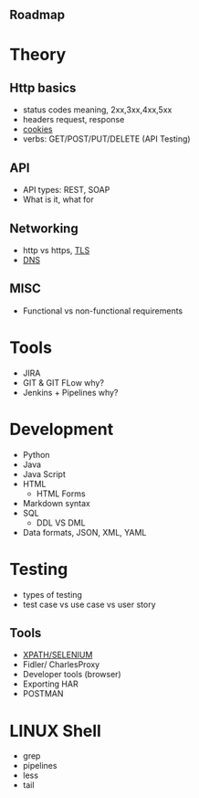 Roadmap
---

# Theory
## Http basics
* status codes meaning, 2xx,3xx,4xx,5xx
* headers request, response 
* [cookies](https://youtu.be/T1QEs3mdJoc)
* verbs: GET/POST/PUT/DELETE (API Testing)

## API
* API types: REST, SOAP
* What is it, what for

## Networking
* http vs https, [TLS](https://youtu.be/0TLDTodL7Lc)
* [DNS](https://youtu.be/uOfonONtIuk
)
## MISC
* Functional vs non-functional requirements
# Tools
* JIRA
* GIT & GIT FLow why?
* Jenkins + Pipelines why?

# Development
* Python
* Java 
* Java Script
* HTML
   * HTML Forms
* Markdown syntax
* SQL
  * DDL VS DML 
* Data formats, JSON, XML, YAML


# Testing
* types of testing
* test case vs use case vs user story
## Tools
* [XPATH/SELENIUM](https://dzone.com/articles/xpath-in-selenium-a-complete-guide) 
* Fidler/ CharlesProxy
* Developer tools (browser)
* Exporting HAR
* POSTMAN

# LINUX Shell
* grep
* pipelines
* less
* tail

